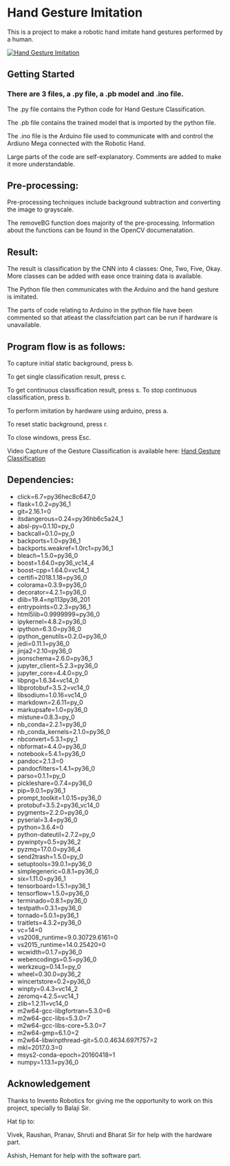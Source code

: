 # Hand Gesture Imitation

This is a project to make a robotic hand imitate hand gestures performed by a human.

[![Hand Gesture Imitation](https://img.youtube.com/vi/0oRFu816ebQ/0.jpg)](https://www.youtube.com/watch?v=0oRFu816ebQ)

## Getting Started

### There are 3 files, a .py file, a .pb model and .ino file.

The .py file contains the Python code for Hand Gesture Classification.

The .pb file contains the trained model that is imported by the python file.

The .ino file is the Arduino file used to communicate with and control the Ardiuno Mega connected with the Robotic Hand.

Large parts of the code are self-explanatory. Comments are added to make it more understandable.

## Pre-processing:

Pre-processing techniques include background subtraction and converting the image to grayscale.

The removeBG function does majority of the pre-processing. Information about the functions can be found in the OpenCV documenatation.

## Result:

The result is classification by the CNN into 4 classes: One, Two, Five, Okay. More classes can be added with ease once training data is available.

The Python file then communicates with the Arduino and the hand gesture is imitated.

The parts of code relating to Arduino in the python file have been commented so that atleast the classifciation part can be run if hardware is unavailable.

## Program flow is as follows:

To capture initial static background, press b.

To get single classification result, press c.

To get continuous classification result, press s.
To stop continuous classification, press b.

To perform imitation by hardware using arduino, press a.

To reset static background, press r.

To close windows, press Esc.

Video Capture of the Gesture Classification is available here:
[Hand Gesture Classification](https://youtu.be/TLEVXG2YohI)

## Dependencies:
- click=6.7=py36hec8c647_0
- flask=1.0.2=py36_1
- git=2.16.1=0
- itsdangerous=0.24=py36hb6c5a24_1
- absl-py=0.1.10=py_0
- backcall=0.1.0=py_0
- backports=1.0=py36_1
- backports.weakref=1.0rc1=py36_1
- bleach=1.5.0=py36_0
- boost=1.64.0=py36_vc14_4
- boost-cpp=1.64.0=vc14_1
- certifi=2018.1.18=py36_0
- colorama=0.3.9=py36_0
- decorator=4.2.1=py36_0
- dlib=19.4=np113py36_201
- entrypoints=0.2.3=py36_1
- html5lib=0.9999999=py36_0
- ipykernel=4.8.2=py36_0
- ipython=6.3.0=py36_0
- ipython_genutils=0.2.0=py36_0
- jedi=0.11.1=py36_0
- jinja2=2.10=py36_0
- jsonschema=2.6.0=py36_1
- jupyter_client=5.2.3=py36_0
- jupyter_core=4.4.0=py_0
- libpng=1.6.34=vc14_0
- libprotobuf=3.5.2=vc14_0
- libsodium=1.0.16=vc14_0
- markdown=2.6.11=py_0
- markupsafe=1.0=py36_0
- mistune=0.8.3=py_0
- nb_conda=2.2.1=py36_0
- nb_conda_kernels=2.1.0=py36_0
- nbconvert=5.3.1=py_1
- nbformat=4.4.0=py36_0
- notebook=5.4.1=py36_0
- pandoc=2.1.3=0
- pandocfilters=1.4.1=py36_0
- parso=0.1.1=py_0
- pickleshare=0.7.4=py36_0
- pip=9.0.1=py36_1
- prompt_toolkit=1.0.15=py36_0
- protobuf=3.5.2=py36_vc14_0
- pygments=2.2.0=py36_0
- pyserial=3.4=py36_0
- python=3.6.4=0
- python-dateutil=2.7.2=py_0
- pywinpty=0.5=py36_2
- pyzmq=17.0.0=py36_4
- send2trash=1.5.0=py_0
- setuptools=39.0.1=py36_0
- simplegeneric=0.8.1=py36_0
- six=1.11.0=py36_1
- tensorboard=1.5.1=py36_1
- tensorflow=1.5.0=py36_0
- terminado=0.8.1=py36_0
- testpath=0.3.1=py36_0
- tornado=5.0.1=py36_1
- traitlets=4.3.2=py36_0
- vc=14=0
- vs2008_runtime=9.0.30729.6161=0
- vs2015_runtime=14.0.25420=0
- wcwidth=0.1.7=py36_0
- webencodings=0.5=py36_0
- werkzeug=0.14.1=py_0
- wheel=0.30.0=py36_2
- wincertstore=0.2=py36_0
- winpty=0.4.3=vc14_2
- zeromq=4.2.5=vc14_1
- zlib=1.2.11=vc14_0
- m2w64-gcc-libgfortran=5.3.0=6
- m2w64-gcc-libs=5.3.0=7
- m2w64-gcc-libs-core=5.3.0=7
- m2w64-gmp=6.1.0=2
- m2w64-libwinpthread-git=5.0.0.4634.697f757=2
- mkl=2017.0.3=0
- msys2-conda-epoch=20160418=1
- numpy=1.13.1=py36_0

## Acknowledgement
Thanks to Invento Robotics for giving me the opportunity to work on this project, specially to Balaji Sir.

Hat tip to:

Vivek, Raushan, Pranav, Shruti and Bharat Sir for help with the hardware part.

Ashish, Hemant for help with the software part.
